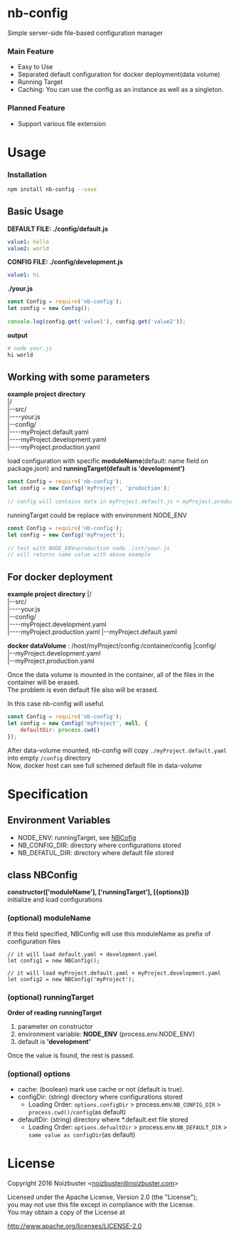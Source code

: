 # nb-config
Simple server-side file-based configuration manager  

### Main Feature
* Easy to Use
* Separated default configuration for docker deployment(data volume)
* Running Target
* Caching: You can use the config as an instance as well as a singleton.

### Planned Feature
* Support various file extension

# Usage

### Installation
```bash
npm install nb-config --save

```

## Basic Usage

__DEFAULT FILE: ./config/default.js__
```yaml
value1: hello
value2: world
```

__CONFIG FILE: ./config/development.js__
```yaml
value1: hi
```


__./your.js__
```javascript
const Config = require('nb-config');
let config = new Config();
 
console.log(config.get('value1'), config.get('value2'));
```

__output__
```bash
# node your.js
hi world
```

## Working with some parameters

__example project directory__  
|/  
|--src/  
|----your.js  
|--config/  
|----myProject.default.yaml  
|----myProject.development.yaml  
|----myProject.production.yaml

load configuration with specific __moduleName__(default: name field on package.json) and __runningTarget(default is 'development')__ 
```javascript
const Config = require('nb-config');
let config = new Config('myProject', 'production');
 
// config will contains data in myProject.default.js + myProject.production.yaml
```

runningTarget could be replace with environment NODE_ENV
```javascript
const Config = require('nb-config');
let config = new Config('myProject');
 
// test with NODE_ENV=production node ./src/your.js
// will returns same value with above example
```

## For docker deployment

__example project directory__
|/  
|--src/  
|----your.js  
|--config/  
|----myProject.development.yaml  
|----myProject.production.yaml
|--myProject.default.yaml

__docker dataVolume__ : /host/myProject/config:/container/config
|config/  
|--myProject.development.yaml  
|--myProject.production.yaml  

Once the data volume is mounted in the container, all of the files in the container will be erased.  
The problem is even default file also will be erased.

In this case nb-config will useful.

```javascript
const Config = require('nb-config');
let config = new Config('myProject', null, {
    defaultDir: process.cwd()
});
```
After data-volume mounted, nb-config will copy `./myProject.default.yaml` into empty `/config` directory  
Now, docker host can see full schemed default file in data-volume

# Specification

## Environment Variables

* NODE_ENV: runningTarget, see [NBCofig](#class-nbconfig) 
* NB_CONFIG_DIR: directory where configurations stored
* NB_DEFATUL_DIR: directory where default file stored

## class NBConfig
__constructor(['moduleName'], ['runningTarget'], [{options}])__  
initialize and load configurations

### (optional) moduleName
If this field specified, NBConfig will use this moduleName as prefix of configuration files
```
// it will load default.yaml + development.yaml
let config1 = new NBConfig();
 
// it will load myProject.default.yaml + myProject.development.yaml
let config2 = new NBConfig('myProject'); 
```

### (optional) runningTarget
__Order of reading runningTarget__
1. parameter on constructor
1. environment variable: __NODE_ENV__ (process.env.NODE_ENV)
1. default is __'development'__

Once the value is found, the rest is passed.

### (optional) options

* cache: (boolean) mark use cache or not (default is true).
* configDir: (string) directory where configurations stored
    * Loading Order: `options.configDir` > process.env.`NB_CONFIG_DIR` > `process.cwd()/config`(as default)
* defaultDir: (string) directory where *.default.ext file stored
    * Loading Order: `options.defualtDir` > process.env.`NB_DEFAULT_DIR` > `same value as configDir`(as default)

# License
Copyright 2016 Noizbuster \<noizbuster@noizbuster.com\>

Licensed under the Apache License, Version 2.0 (the "License");  
you may not use this file except in compliance with the License.  
You may obtain a copy of the License at

http://www.apache.org/licenses/LICENSE-2.0

